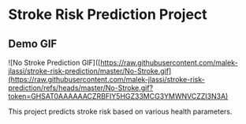 # Stroke Risk Prediction Project

## Demo GIF

![No Stroke Prediction GIF]([https://raw.githubusercontent.com/malek-jlassi/stroke-risk-prediction/master/No-Stroke.gif](https://raw.githubusercontent.com/malek-jlassi/stroke-risk-prediction/refs/heads/master/No-Stroke.gif?token=GHSAT0AAAAAACZRBFIY5HGZ33MCG3YMWNVCZZI3N3A)

This project predicts stroke risk based on various health parameters.
